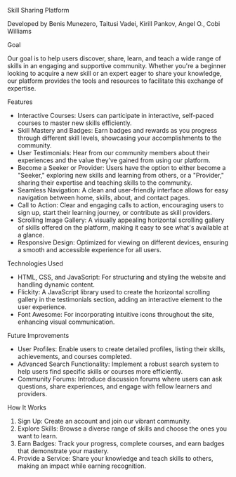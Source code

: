 Skill Sharing Platform

Developed by Benis Munezero, Taitusi Vadei, Kirill Pankov, Angel O., Cobi Williams

Goal

Our goal is to help users discover, share, learn, and teach a wide range of skills in an engaging and supportive community. Whether you're a beginner looking to acquire a new skill or an expert eager to share your knowledge, our platform provides the tools and resources to facilitate this exchange of expertise.

Features
- Interactive Courses: Users can participate in interactive, self-paced courses to master new skills efficiently.
- Skill Mastery and Badges: Earn badges and rewards as you progress through different skill levels, showcasing your accomplishments to the community.
- User Testimonials: Hear from our community members about their experiences and the value they’ve gained from using our platform.
- Become a Seeker or Provider: Users have the option to either become a "Seeker," exploring new skills and learning from others, or a "Provider," sharing their expertise and teaching skills to the community.
- Seamless Navigation: A clean and user-friendly interface allows for easy navigation between home, skills, about, and contact pages.
- Call to Action: Clear and engaging calls to action, encouraging users to sign up, start their learning journey, or contribute as skill providers.
- Scrolling Image Gallery: A visually appealing horizontal scrolling gallery of skills offered on the platform, making it easy to see what's available at a glance.
- Responsive Design: Optimized for viewing on different devices, ensuring a smooth and accessible experience for all users.

Technologies Used

- HTML, CSS, and JavaScript: For structuring and styling the website and handling dynamic content.
- Flickity: A JavaScript library used to create the horizontal scrolling gallery in the testimonials section, adding an interactive element to the user experience.
- Font Awesome: For incorporating intuitive icons throughout the site, enhancing visual communication.

Future Improvements

- User Profiles: Enable users to create detailed profiles, listing their skills, achievements, and courses completed.
- Advanced Search Functionality: Implement a robust search system to help users find specific skills or courses more efficiently.
- Community Forums: Introduce discussion forums where users can ask questions, share experiences, and engage with fellow learners and providers.

How It Works

1. Sign Up: Create an account and join our vibrant community.
2. Explore Skills: Browse a diverse range of skills and choose the ones you want to learn.
3. Earn Badges: Track your progress, complete courses, and earn badges that demonstrate your mastery.
4. Provide a Service: Share your knowledge and teach skills to others, making an impact while earning recognition.
